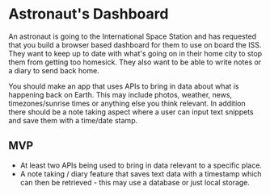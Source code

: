 # Astronaut's Dashboard

An astronaut is going to the International Space Station and has requested that you build a browser based dashboard for them to use on board the ISS. They want to keep up to date with what's going on in their home city to stop them from getting too homesick. They also want to be able to write notes or a diary to send back home.

You should make an app that uses APIs to bring in data about what is happening back on Earth. This may include photos, weather, news, timezones/sunrise times or anything else you think relevant. In addition there should be a note taking aspect where a user can input text snippets and save them with a time/date stamp.

## MVP

- At least two APIs being used to bring in data relevant to a specific place.
- A note taking / diary feature that saves text data with a timestamp which can then be retrieved - this may use a database or just local storage.
